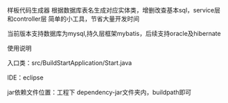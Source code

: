 样板代码生成器
根据数据库表名生成对应实体类，增删改查基本sql，service层和controller层
简单的小工具，节省大量开发时间

当前版本支持数据库为mysql,持久层框架mybatis，后续支持oracle及hibernate

使用说明

入口类：src/BuildStartApplication/Start.java

IDE：eclipse

jar依赖文件位置：工程下 dependency-jar文件夹内，buildpath即可

